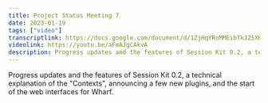 ```yaml
---
title: Project Status Meeting 7
date: 2023-01-19
tags: ["video"]
transcriptlink: https://docs.google.com/document/d/1ZjHqYRoMMEibTkJZ5XKy-pU_Gey9RuJISkl9EeVv8B4/edit?usp=sharing
videolink: https://youtu.be/aFmAJgCAkvA
description: Progress updates and the features of Session Kit 0.2, a technical explanation of the "Contexts", announcing a few new plugins, and the start of the web interfaces for Wharf.
---
```


Progress updates and the features of Session Kit 0.2, a technical explanation of the "Contexts", announcing a few new plugins, and the start of the web interfaces for Wharf.
